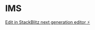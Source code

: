 # IMS

[Edit in StackBlitz next generation editor ⚡️](https://stackblitz.com/~/github.com/Tool-3/IMS)